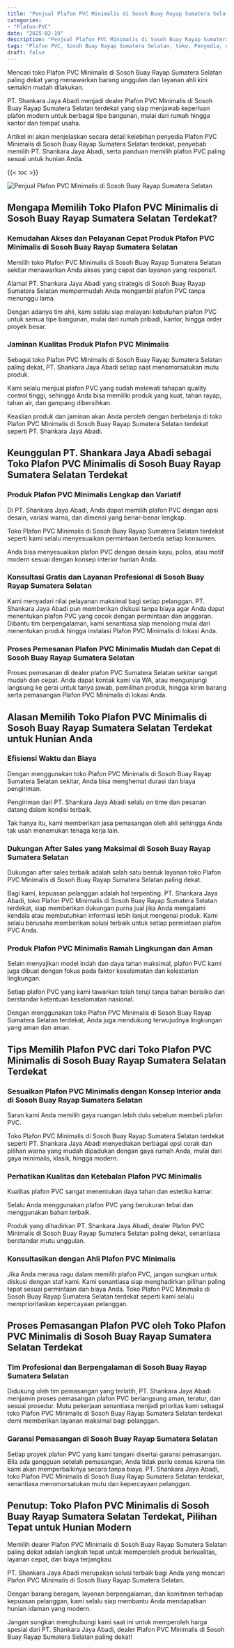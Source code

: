 ```yaml
---
title: "Penjual Plafon PVC Minimalis di Sosoh Buay Rayap Sumatera Selatan"
categories: 
- "Plafon-PVC"
date: "2025-02-19"
description: "Penjual Plafon PVC Minimalis di Sosoh Buay Rayap Sumatera Selatan bagi rumah, perkantoran, serta toko. Produk unggulan, beragam motif, pilihan warna menarik, beserta servis pemasangan dikerjakan oleh tenaga ahli profesional dan jaminan resmi!|Jasa penyediaan Plafon PVC Minimalis di Sosoh Buay Rayap Sumatera Selatan bagi kebutuhan tempat tinggal, office, atau gerai, beserta plafon berkualitas dan penempatan oleh tim berpengalaman serta jaminan resmi.|Solusi Plafon PVC Minimalis di Sosoh Buay Rayap Sumatera Selatan yang terbukti bagi tempat tinggal, kantor, dan toko, dengan produk unggulan dan instalasi oleh tim ahli serta jaminan resmi.|Distribusi Plafon PVC Minimalis di Sosoh Buay Rayap Sumatera Selatan untuk tempat tinggal, perkantoran, serta toko, dengan plafon unggulan dan pemasangan oleh tenaga ahli ahli, lengkap beserta kepastian resmi.}"
tags: "Plafon PVC, Sosoh Buay Rayap Sumatera Selatan, toko, Penyedia, distributor"
draft: false
---
```


Mencari toko Plafon PVC Minimalis di Sosoh Buay Rayap Sumatera Selatan paling dekat yang menawarkan barang unggulan dan layanan ahli kini semakin mudah dilakukan.

PT. Shankara Jaya Abadi menjadi dealer Plafon PVC Minimalis di Sosoh Buay Rayap Sumatera Selatan terdekat yang siap menjawab keperluan plafon modern untuk berbagai tipe bangunan, mulai dari rumah hingga kantor dan tempat usaha.

Artikel ini akan menjelaskan secara detail kelebihan penyedia Plafon PVC Minimalis di Sosoh Buay Rayap Sumatera Selatan terdekat, penyebab memilih PT. Shankara Jaya Abadi, serta panduan memilih plafon PVC paling sesuai untuk hunian Anda.

{{< toc >}}

![Penjual Plafon PVC Minimalis di Sosoh Buay Rayap Sumatera Selatan](/images/Plafon-PVC/Penjual-Plafon-PVC-Minimalis-di-Sosoh-Buay-Rayap-Sumatera-Selatan.png)


## Mengapa Memilih Toko Plafon PVC Minimalis di Sosoh Buay Rayap Sumatera Selatan Terdekat?

### Kemudahan Akses dan Pelayanan Cepat Produk Plafon PVC Minimalis di Sosoh Buay Rayap Sumatera Selatan

Memilih toko Plafon PVC Minimalis di Sosoh Buay Rayap Sumatera Selatan sekitar menawarkan Anda akses yang cepat dan layanan yang responsif.

Alamat PT. Shankara Jaya Abadi yang strategis di Sosoh Buay Rayap Sumatera Selatan mempermudah Anda mengambil plafon PVC tanpa menunggu lama.

Dengan adanya tim ahli, kami selalu siap melayani kebutuhan plafon PVC untuk semua tipe bangunan, mulai dari rumah pribadi, kantor, hingga order proyek besar.

### Jaminan Kualitas Produk Plafon PVC Minimalis

Sebagai toko Plafon PVC Minimalis di Sosoh Buay Rayap Sumatera Selatan paling dekat, PT. Shankara Jaya Abadi setiap saat menomorsatukan mutu produk.

Kami selalu menjual plafon PVC yang sudah melewati tahapan quality control tinggi, sehingga Anda bisa memiliki produk yang kuat, tahan rayap, tahan air, dan gampang dibersihkan.

Keaslian produk dan jaminan akan Anda peroleh dengan berbelanja di toko Plafon PVC Minimalis di Sosoh Buay Rayap Sumatera Selatan terdekat seperti PT. Shankara Jaya Abadi.

## Keunggulan PT. Shankara Jaya Abadi sebagai Toko Plafon PVC Minimalis di Sosoh Buay Rayap Sumatera Selatan Terdekat

### Produk Plafon PVC Minimalis Lengkap dan Variatif

Di PT. Shankara Jaya Abadi, Anda dapat memilih plafon PVC dengan opsi desain, variasi warna, dan dimensi yang benar-benar lengkap.

Toko Plafon PVC Minimalis di Sosoh Buay Rayap Sumatera Selatan terdekat seperti kami selalu menyesuaikan permintaan berbeda setiap konsumen.

Anda bisa menyesuaikan plafon PVC dengan desain kayu, polos, atau motif modern sesuai dengan konsep interior hunian Anda.

### Konsultasi Gratis dan Layanan Profesional di Sosoh Buay Rayap Sumatera Selatan

Kami menyadari nilai pelayanan maksimal bagi setiap pelanggan. PT. Shankara Jaya Abadi pun memberikan diskusi tanpa biaya agar Anda dapat menentukan plafon PVC yang cocok dengan permintaan dan anggaran. Dibantu tim berpengalaman, kami senantiasa siap menolong mulai dari menentukan produk hingga instalasi Plafon PVC Minimalis di lokasi Anda.

### Proses Pemesanan Plafon PVC Minimalis Mudah dan Cepat di Sosoh Buay Rayap Sumatera Selatan

Proses pemesanan di dealer plafon PVC Sumatera Selatan sekitar sangat mudah dan cepat. Anda dapat kontak kami via WA, atau mengunjungi langsung ke gerai untuk tanya jawab, pemilihan produk, hingga kirim barang serta pemasangan Plafon PVC Minimalis di lokasi Anda.

## Alasan Memilih Toko Plafon PVC Minimalis di Sosoh Buay Rayap Sumatera Selatan Terdekat untuk Hunian Anda

### Efisiensi Waktu dan Biaya

Dengan menggunakan toko Plafon PVC Minimalis di Sosoh Buay Rayap Sumatera Selatan sekitar, Anda bisa menghemat durasi dan biaya pengiriman.

Pengiriman dari PT. Shankara Jaya Abadi selalu on time dan pesanan datang dalam kondisi terbaik.

Tak hanya itu, kami memberikan jasa pemasangan oleh ahli sehingga Anda tak usah menemukan tenaga kerja lain.

### Dukungan After Sales yang Maksimal di Sosoh Buay Rayap Sumatera Selatan

Dukungan after sales terbaik adalah salah satu bentuk layanan toko Plafon PVC Minimalis di Sosoh Buay Rayap Sumatera Selatan paling dekat.

Bagi kami, kepuasan pelanggan adalah hal terpenting. PT. Shankara Jaya Abadi, toko Plafon PVC Minimalis di Sosoh Buay Rayap Sumatera Selatan terdekat, siap memberikan dukungan purna jual jika Anda mengalami kendala atau membutuhkan informasi lebih lanjut mengenai produk. Kami selalu berusaha memberikan solusi terbaik untuk setiap permintaan plafon PVC Anda.

### Produk Plafon PVC Minimalis Ramah Lingkungan dan Aman

Selain menyajikan model indah dan daya tahan maksimal, plafon PVC kami juga dibuat dengan fokus pada faktor keselamatan dan kelestarian lingkungan.

Setiap plafon PVC yang kami tawarkan telah teruji tanpa bahan berisiko dan berstandar ketentuan keselamatan nasional.

Dengan menggunakan toko Plafon PVC Minimalis di Sosoh Buay Rayap Sumatera Selatan terdekat, Anda juga mendukung terwujudnya lingkungan yang aman dan aman.

## Tips Memilih Plafon PVC dari Toko Plafon PVC Minimalis di Sosoh Buay Rayap Sumatera Selatan Terdekat

### Sesuaikan Plafon PVC Minimalis dengan Konsep Interior anda di Sosoh Buay Rayap Sumatera Selatan

Saran kami Anda memilih gaya ruangan lebih dulu sebelum membeli plafon PVC.

Toko Plafon PVC Minimalis di Sosoh Buay Rayap Sumatera Selatan terdekat seperti PT. Shankara Jaya Abadi menyediakan berbagai opsi corak dan pilihan warna yang mudah dipadukan dengan gaya rumah Anda, mulai dari gaya minimalis, klasik, hingga modern.

### Perhatikan Kualitas dan Ketebalan Plafon PVC Minimalis

Kualitas plafon PVC sangat menentukan daya tahan dan estetika kamar.

Selalu Anda menggunakan plafon PVC yang berukuran tebal dan menggunakan bahan terbaik.

Produk yang dihadirkan PT. Shankara Jaya Abadi, dealer Plafon PVC Minimalis di Sosoh Buay Rayap Sumatera Selatan paling dekat, senantiasa berstandar mutu unggulan.

### Konsultasikan dengan Ahli Plafon PVC Minimalis

Jika Anda merasa ragu dalam memilih plafon PVC, jangan sungkan untuk diskusi dengan staf kami. Kami senantiasa siap menghadirkan pilihan paling tepat sesuai permintaan dan biaya Anda. Toko Plafon PVC Minimalis di Sosoh Buay Rayap Sumatera Selatan terdekat seperti kami selalu memprioritaskan kepercayaan pelanggan.

## Proses Pemasangan Plafon PVC oleh Toko Plafon PVC Minimalis di Sosoh Buay Rayap Sumatera Selatan Terdekat

### Tim Profesional dan Berpengalaman di Sosoh Buay Rayap Sumatera Selatan

Didukung oleh tim pemasangan yang terlatih, PT. Shankara Jaya Abadi menjamin proses pemasangan plafon PVC berlangsung aman, teratur, dan sesuai prosedur. Mutu pekerjaan senantiasa menjadi prioritas kami sebagai toko Plafon PVC Minimalis di Sosoh Buay Rayap Sumatera Selatan terdekat demi memberikan layanan maksimal bagi pelanggan.

### Garansi Pemasangan di Sosoh Buay Rayap Sumatera Selatan

Setiap proyek plafon PVC yang kami tangani disertai garansi pemasangan. Bila ada gangguan setelah pemasangan, Anda tidak perlu cemas karena tim kami akan memperbaikinya secara tanpa biaya. PT. Shankara Jaya Abadi, toko Plafon PVC Minimalis di Sosoh Buay Rayap Sumatera Selatan terdekat, senantiasa menomorsatukan mutu dan kepercayaan pelanggan.

## Penutup: Toko Plafon PVC Minimalis di Sosoh Buay Rayap Sumatera Selatan Terdekat, Pilihan Tepat untuk Hunian Modern

Memilih dealer Plafon PVC Minimalis di Sosoh Buay Rayap Sumatera Selatan paling dekat adalah langkah tepat untuk memperoleh produk berkualitas, layanan cepat, dan biaya terjangkau.

PT. Shankara Jaya Abadi merupakan solusi terbaik bagi Anda yang mencari Plafon PVC Minimalis di Sosoh Buay Rayap Sumatera Selatan.

Dengan barang beragam, layanan berpengalaman, dan komitmen terhadap kepuasan pelanggan, kami selalu siap membantu Anda mendapatkan hunian idaman yang modern.

Jangan sungkan menghubungi kami saat ini untuk memperoleh harga spesial dari PT. Shankara Jaya Abadi, dealer Plafon PVC Minimalis di Sosoh Buay Rayap Sumatera Selatan paling dekat!